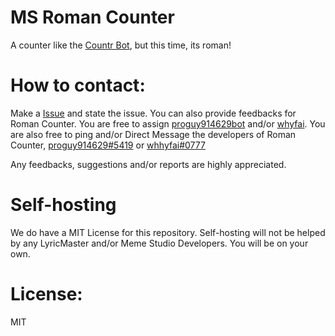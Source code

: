 # MS Roman Counter
A counter like the [Countr Bot](https://discord.com/users/467377486141980682), but this time, its roman!

# How to contact:
Make a [Issue](https://github.com/LyricMaster-Bot/MS-Roman-Counter/issues/new) and state the issue. You can also provide feedbacks for Roman Counter. You are free to assign [proguy914629bot](https://github.com/proguy914629bot) and/or [whyfai](https://github.com/whyfai).
You are also free to ping and/or Direct Message the developers of Roman Counter, [proguy914629#5419](https://discord.com/users/699839134709317642) or [whhyfai#0777](https://discord.com/users/621266489596444672)

Any feedbacks, suggestions and/or reports are highly appreciated.

# Self-hosting
We do have a MIT License for this repository. Self-hosting will not be helped by any LyricMaster and/or Meme Studio Developers. You will be on your own.

# License:
MIT